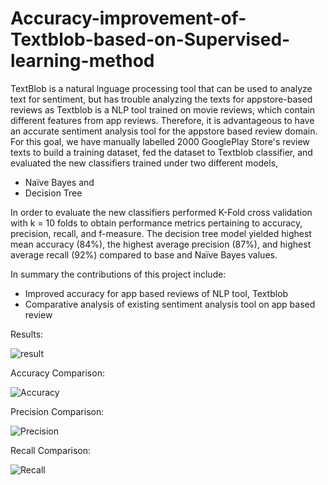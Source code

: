# Accuracy-improvement-of-Textblob-based-on-Supervised-learning-method
TextBlob is a natural lnguage processing tool that can be used to analyze text for sentiment, but has trouble analyzing the texts for appstore-based reviews as Textblob is a NLP tool trained on movie reviews, which contain different features from app reviews. Therefore, it is advantageous to have an accurate sentiment analysis tool for the appstore based review domain. For this goal, we have manually labelled 2000 GooglePlay Store's review texts to build a training dataset, fed the dataset to Textblob classifier, and evaluated the new classifiers trained under two different models, 

- Naïve Bayes and 
- Decision Tree

In order to evaluate the new classifiers performed K-Fold cross validation with k = 10 folds to obtain performance metrics pertaining to accuracy, precision, recall, and f-measure. The decision tree model yielded highest mean accuracy (84%), the highest average precision (87%), and highest average recall (92%) compared to base and Naïve Bayes values.


In summary the contributions of this project include:

- Improved accuracy for app based reviews of NLP tool, Textblob
- Comparative analysis of existing sentiment analysis tool on app based review

 
Results:

![result](https://github.com/nahida-uap/Accuracy-improvement-of-Textblob-based-on-Supervised-learning-method/tree/master/img/Comparison.png)


Accuracy Comparison:

![Accuracy](https://github.com/nahida-uap/Accuracy-improvement-of-Textblob-based-on-Supervised-learning-method/tree/master/img/AccuracyComparison.png)


Precision Comparison:

![Precision](https://github.com/nahida-uap/Accuracy-improvement-of-Textblob-based-on-Supervised-learning-method/tree/master/img/PrecisionComparison.png)


Recall Comparison:

![Recall](https://github.com/nahida-uap/Accuracy-improvement-of-Textblob-based-on-Supervised-learning-method/tree/master/img/RecallComparison.png)
